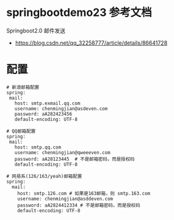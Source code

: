# springbootdemo23 参考文档
Springboot2.0 邮件发送
- https://blog.csdn.net/qq_32258777/article/details/86641728




# 配置
```
# 新浪邮箱配置
spring:
 mail:
   host: smtp.exmail.qq.com
   username: chenmingjian@asdeven.com
   password: aA282423456
   default-encoding: UTF-8

# QQ邮箱配置
spring:
 mail:
   host: smtp.qq.com
   username: chenmingjian@qweeeven.com
   password: aA28123445  # 不是邮箱密码，而是授权码
   default-encoding: UTF-8

# 网易系(126/163/yeah)邮箱配置
spring:
  mail:
    host: smtp.126.com # 如果是163邮箱，则 smtp.163.com
    username: chenmingjian@asddeven.com
    password: aA2824412334 # 不是邮箱密码，而是授权码
    default-encoding: UTF-8
```
